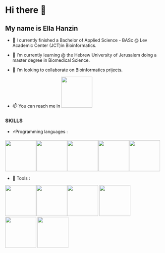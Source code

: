 # Hi there 👋
## My name is Ella Hanzin

- 🔭 I currently finished a Bachelor of Applied Science - BASc @ Lev Academic Center (JCT)in Bioinformatics.
- 🌱 I’m currently learning @ the Hebrew University of Jerusalem doing a master degree in Biomedical Science.
- 👯 I’m looking to collaborate on Bioinformatics prijects.

- 📫 You can reach me in <img src="https://user-images.githubusercontent.com/73067197/182304153-29d86dec-2f83-49cd-a61b-fb660d05665b.png" width="100">

### SKILLS 
- ⚡Programming languages :

<img src="https://user-images.githubusercontent.com/73067197/182300685-852f231d-9f3f-46ef-818e-99ae6a61a68b.png" width="100"><img src="https://user-images.githubusercontent.com/73067197/182300587-c2e865f8-bc20-4f03-bce2-7f46299bc6f3.png" width="100"><img src="https://user-images.githubusercontent.com/73067197/182300634-000b187e-ec19-44c3-b402-17aaa6ff2159.png" width="100"><img src="https://user-images.githubusercontent.com/73067197/182301914-b155ef6f-4aa4-4a78-af0d-f81dd2ee4eaa.png" width="100"><img src="https://user-images.githubusercontent.com/73067197/182302098-2675ff84-139f-4935-acba-d1f424f05d84.png" width="100">

- :wrench: Tools :

<img src="https://user-images.githubusercontent.com/73067197/182302850-bd16da3f-7aad-44e9-a206-2e6ef08e791d.png" width="100"><img src="https://user-images.githubusercontent.com/73067197/182302872-c4eb6eef-072e-45d2-b64d-e967c9929968.png" width="100"><img src="https://user-images.githubusercontent.com/73067197/182302893-56a75b63-eff3-4095-930d-a008d2e72b59.png" width="100">
<img src="https://user-images.githubusercontent.com/73067197/182302930-d934da2e-560f-437f-8901-ae3a5bd00d86.png" width="100">
<img src="https://user-images.githubusercontent.com/73067197/182302970-4f1bf162-1fd4-4cdf-b4c5-17d66c457bd9.png" width="100">
<img src="https://user-images.githubusercontent.com/73067197/182303624-190da9f3-e036-4ffa-ab28-cbbbc4a283a5.png" width="100">

